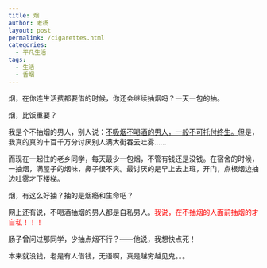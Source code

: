 ```yaml
---
title: 烟
author: 老杨
layout: post
permalink: /cigarettes.html
categories:
  - 平凡生活
tags:
  - 生活
  - 香烟
---
```

烟，在你连生活费都要借的时候，你还会继续抽烟吗？一天一包的抽。

烟，比饭重要？



我是个不抽烟的男人，别人说：<a rel="external nofollow" href="http://www.zhihu.com/question/20174929" target="_blank">不吸烟不喝酒的男人，一般不可托付终生。</a>但是，我真的真的十百千万分讨厌别人满大街吞云吐雾……

而现在一起住的老乡同学，每天最少一包烟，不管有钱还是没钱。在宿舍的时候，一抽烟，满屋子的烟味，鼻子很不爽。最讨厌的是早上去上班，开门，点根烟边抽边吐雾才下楼梯。

烟，有这么好抽？抽的是烟瘾和生命吧？

网上还有说，不喝酒抽烟的男人都是自私男人。<span style="color: #ff0000;">我说，在不抽烟的人面前抽烟的才自私！！！</span>

肠子曾问过那同学，少抽点烟不行？——他说，我想快点死！

本来就没钱，老是有人借钱，无语啊，真是越穷越见鬼。。。